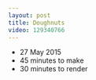 ```yaml
---
layout: post
title: Doughnuts
video: 129340766
---
```


* 27 May 2015
* 45 minutes to make
* 30 minutes to render
